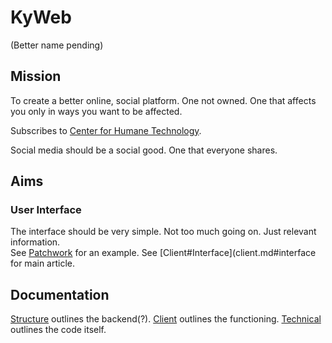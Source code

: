 # KyWeb

(Better name pending)

## Mission

To create a better online, social platform.
One not owned.
One that affects you only in ways you want to be affected.

Subscribes to [Center for Humane Technology](https://www.humanetech.com/).

Social media should be a social good. One that everyone shares.

## Aims

### User Interface

The interface should be very simple. Not too much going on. Just relevant information.  
See [Patchwork](https://github.com/ssbc/patchwork) for an example.
See [Client#Interface](client.md#interface for main article.

## Documentation

[Structure](structure.md) outlines the backend(?). [Client](client.md) outlines the functioning. [Technical](technical.md) outlines the code itself.

<!--stackedit_data:
eyJoaXN0b3J5IjpbOTM1NjQ3NTI3LC03MTI0NDk0MDVdfQ==
-->
